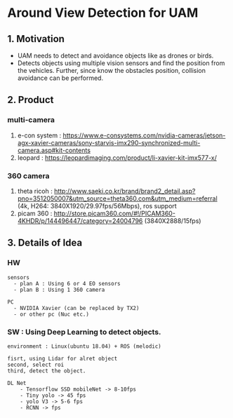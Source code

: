 # Around View Detection for UAM

## 1. Motivation

  - UAM needs to detect and avoidance objects like as drones or birds.
  - Detects objects using multiple vision sensors and find the position from the vehicles. Further, since know the obstacles position, collision avoidance can be performed. 

 
## 2. Product

### multi-camera
  1. e-con system : https://www.e-consystems.com/nvidia-cameras/jetson-agx-xavier-cameras/sony-starvis-imx290-synchronized-multi-camera.asp#kit-contents
  2. leopard : https://leopardimaging.com/product/li-xavier-kit-imx577-x/
  
### 360 camera
  1. theta ricoh : http://www.saeki.co.kr/brand/brand2_detail.asp?pno=3512050007&utm_source=theta360.com&utm_medium=referral
      (4k, H264: 3840X1920/29.97fps/56Mbps), ros support
  2. picam 360 : http://store.picam360.com/#!/PICAM360-4KHDR/p/144496447/category=24004796
      (3840X2888/15fps)


## 3. Details of Idea

  ### HW 
  
    sensors
      - plan A : Using 6 or 4 EO sensors
      - plan B : Using 1 360 camera
      
    PC
      - NVIDIA Xavier (can be replaced by TX2)
      - or other pc (Nuc etc.)
      
  ### SW : Using Deep Learning to detect objects.
  
    environment : Linux(ubuntu 18.04) + ROS (melodic)
        
    fisrt, using Lidar for alret object
    second, select roi
    third, detect the object.
        
    DL Net
        - Tensorflow SSD mobileNet -> 8-10fps
        - Tiny yolo -> 45 fps
        - yolo V3 -> 5-6 fps
        - RCNN -> fps
